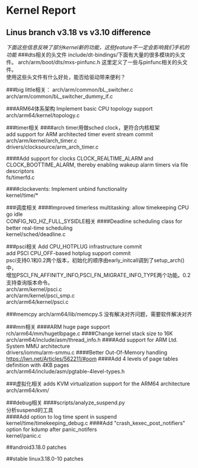 # Kernel Report

## Linus branch v3.18 vs v3.10 difference
*下面这些信息反映了部分kernel新的功能，这些feature不一定会影响我们手机的功能*
###dts相关的头文件
include/dt-bindings/下面有大量的很多模块的头文件。
arch/arm/boot/dts/mxs-pinfunc.h 这里定义了一些与pinfunc相关的头文件。  
使用这些头文件有什么好处，能否给驱动带来便利？

###big little相关：
arch/arm/common/bL_switcher.c  
arch/arm/common/bL_switcher_dummy_if.c

###ARM64体系架构
Implement basic CPU topology support  
arch/arm64/kernel/topology.c

###timer相关
####arch timer用做sched clock，更符合内核框架  
add support for ARM architected timer event stream commit  
arch/arm/kernel/arch_timer.c  
drivers/clocksource/arm_arch_timer.c

####Add support for clocks CLOCK_REALTIME_ALARM and CLOCK_BOOTTIME_ALARM, thereby enabling wakeup alarm timers via file descriptors  
fs/timerfd.c

####clockevents: Implement unbind functionality  
kernel/time/*

###调度相关
####Improved timerless multitasking: allow timekeeping CPU go idle  
CONFIG_NO_HZ_FULL_SYSIDLE相关
####Deadline scheduling class for better real-time scheduling  
kernel/sched/deadline.c

###psci相关
Add CPU_HOTPLUG infrastructure commit  
add PSCI CPU_OFF-based hotplug support commit  
psci支持0.1和0.2两个版本，初始化的顺序由early_initcall调到了setup_arch()中，  
增加PSCI_FN_AFFINITY_INFO,PSCI_FN_MIGRATE_INFO_TYPE两个功能。0.2支持查询版本命令。  
arch/arm/kernel/psci.c  
arch/arm/kernel/psci_smp.c  
arch/arm64/kernel/psci.c  

###memcpy
arch/arm64/lib/memcpy.S 没有解决对齐问题，需要软件解决对齐

###mm相关
####ARM huge page support  
rch/arm64/mm/hugetlbpage.c
####Change kernel stack size to 16K  
arch/arm64/include/asm/thread_info.h
####Add support for ARM Ltd. System MMU architecture  
drivers/iommu/arm-smmu.c
####Better Out-Of-Memory handling  
https://lwn.net/Articles/562211/#oom
####Add 4 levels of page tables definition with 4KB pages  
arch/arm64/include/asm/pgtable-4level-types.h

###虚拟化相关
adds KVM virtualization support for the ARM64 architecture  
arch/arm64/kvm/

###debug相关
####scripts/analyze_suspend.py  
分析suspend的工具  
####Add option to log time spent in suspend  
kernel/time/timekeeping_debug.c
####Add "crash_kexec_post_notifiers" option for kdump after panic_notifers  
kernel/panic.c

##android3.18.0 patches

##stable linux3.18.0-10 patches
